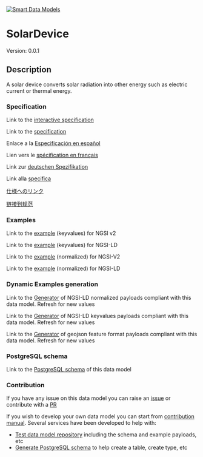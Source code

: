 [![Smart Data Models](https://smartdatamodels.org/wp-content/uploads/2022/01/SmartDataModels_logo.png "Logo")](https://smartdatamodels.org)
# SolarDevice
Version: 0.0.1

## Description 

A solar device converts solar radiation into other energy such as electric current or thermal energy.
### Specification

Link to the [interactive specification](https://swagger.lab.fiware.org/?url=https://smart-data-models.github.io/dataModel.S4BLDG/SolarDevice/swagger.yaml)

Link to the [specification](https://github.com/smart-data-models/dataModel.S4BLDG/blob/master/SolarDevice/doc/spec.md)

Enlace a la [Especificación en español](https://github.com/smart-data-models/dataModel.S4BLDG/blob/master/SolarDevice/doc/spec_ES.md)

Lien vers le [spécification en français](https://github.com/smart-data-models/dataModel.S4BLDG/blob/master/SolarDevice/doc/spec_FR.md)

Link zur [deutschen Spezifikation](https://github.com/smart-data-models/dataModel.S4BLDG/blob/master/SolarDevice/doc/spec_DE.md)

Link alla [specifica](https://github.com/smart-data-models/dataModel.S4BLDG/blob/master/SolarDevice/doc/spec_IT.md)

[仕様へのリンク](https://github.com/smart-data-models/dataModel.S4BLDG/blob/master/SolarDevice/doc/spec_JA.md)

[链接到规范](https://github.com/smart-data-models/dataModel.S4BLDG/blob/master/SolarDevice/doc/spec_ZH.md)
### Examples

Link to the [example](https://smart-data-models.github.io/dataModel.S4BLDG/SolarDevice/examples/example.json) (keyvalues) for NGSI v2

Link to the [example](https://smart-data-models.github.io/dataModel.S4BLDG/SolarDevice/examples/example.jsonld) (keyvalues) for NGSI-LD

Link to the [example](https://smart-data-models.github.io/dataModel.S4BLDG/SolarDevice/examples/example-normalized.json) (normalized) for NGSI-V2

Link to the [example](https://smart-data-models.github.io/dataModel.S4BLDG/SolarDevice/examples/example-normalized.jsonld) (normalized) for NGSI-LD
### Dynamic Examples generation

Link to the [Generator](https://smartdatamodels.org/extra/ngsi-ld_generator.php?schemaUrl=https://raw.githubusercontent.com/smart-data-models/dataModel.S4BLDG/master/SolarDevice/schema.json&email=info@smartdatamodels.org) of NGSI-LD normalized payloads compliant with this data model. Refresh for new values

Link to the [Generator](https://smartdatamodels.org/extra/ngsi-ld_generator_keyvalues.php?schemaUrl=https://raw.githubusercontent.com/smart-data-models/dataModel.S4BLDG/master/SolarDevice/schema.json&email=info@smartdatamodels.org) of NGSI-LD keyvalues payloads compliant with this data model. Refresh for new values

Link to the [Generator](https://smartdatamodels.org/extra/geojson_features_generator.php?schemaUrl=https://raw.githubusercontent.com/smart-data-models/dataModel.S4BLDG/master/SolarDevice/schema.json&email=info@smartdatamodels.org) of geojson feature format payloads compliant with this data model. Refresh for new values
### PostgreSQL schema

Link to the [PostgreSQL schema](https://github.com/smart-data-models/dataModel.S4BLDG/blob/master/SolarDevice/schema.sql) of this data model
### Contribution

 If you have any issue on this data model you can raise an [issue](https://github.com/smart-data-models/dataModel.S4BLDG/issues)  or contribute with a [PR](https://github.com/smart-data-models/dataModel.S4BLDG/pulls)

 If you wish to develop your own data model you can start from [contribution manual](https://bit.ly/contribution_manual). Several services have been developed to help with: 
 - [Test data model repository](https://smartdatamodels.org/index.php/data-models-contribution-api/) including the schema and example payloads, etc
 - [Generate PostgreSQL schema](https://smartdatamodels.org/index.php/sql-service/) to help create a table, create type, etc